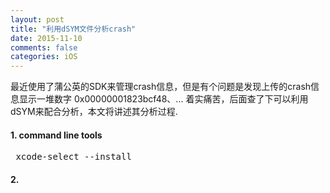 ```yaml
---
layout: post
title: "利用dSYM文件分析crash"
date: 2015-11-10
comments: false
categories: iOS
---
```


最近使用了蒲公英的SDK来管理crash信息，但是有个问题是发现上传的crash信息显示一堆数字 0x00000001823bcf48、... 着实痛苦，后面查了下可以利用dSYM来配合分析，本文将讲述其分析过程.

#### 1. command line tools
<pre>
 xcode-select --install
</pre>

#### 2. 